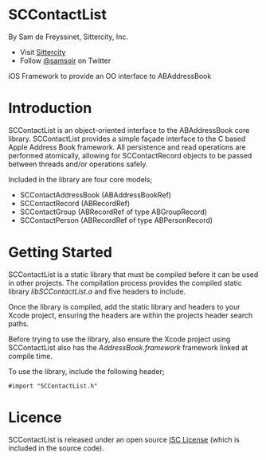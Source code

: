 # SCContactList

By Sam de Freyssinet, Sittercity, Inc.

 * Visit [Sittercity](http://www.sittercity.com)
 * Follow [@samsoir](http://www.twitter.com/samsoir) on Twitter

iOS Framework to provide an OO interface to ABAddressBook

# Introduction

SCContactList is an object-oriented interface to the ABAddressBook core
library. SCContactList provides a simple façade interface to the C based Apple
Address Book framework. All persistence and read operations are performed
atomically, allowing for SCContactRecord objects to be passed between threads
and/or operations safely.

Included in the library are four core models;

 * SCContactAddressBook (ABAddressBookRef)
 * SCContactRecord (ABRecordRef)
 * SCContactGroup (ABRecordRef of type ABGroupRecord)
 * SCContactPerson (ABRecordRef of type ABPersonRecord)

# Getting Started

SCContactList is a static library that must be compiled before it can be used in
other projects. The compilation process provides the compiled static library 
_libSCContactList.a_ and five headers to include.

Once the library is compiled, add the static library and headers to your Xcode
project, ensuring the headers are within the projects header search paths.

Before trying to use the library, also ensure the Xcode project using
SCContactList also has the _AddressBook.framework_ framework linked at compile
time.

To use the library, include the following header;

```ObjC
#import "SCContactList.h"
```

# Licence

SCContactList is released under an open source 
[ISC License](http://opensource.org/licenses/isc-license.txt) (which is 
included in the source code).


